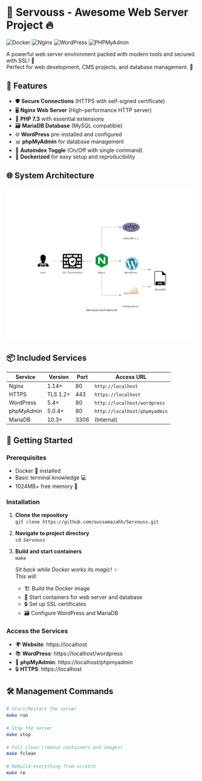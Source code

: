 # 🐳 Servouss - Awesome Web Server Project 🔥

![Docker](https://img.shields.io/badge/Docker-Enabled-2496ED?logo=docker)
![Nginx](https://img.shields.io/badge/Web%20Server-Nginx-009639?logo=nginx)
![WordPress](https://img.shields.io/badge/CMS-WordPress-21759B?logo=wordpress)
![PHPMyAdmin](https://img.shields.io/badge/Admin-PHPMyAdmin-6C78AF?logo=phpmyadmin)

A powerful web server environment packed with modern tools and secured with SSL! 💪  
Perfect for web development, CMS projects, and database management. 🚀

## 🌟 Features

- 🛡️ **Secure Connections** (HTTPS with self-signed certificate)
- 🖥️ **Nginx Web Server** (High-performance HTTP server)
- 📝 **PHP 7.3** with essential extensions
- 🗃️ **MariaDB Database** (MySQL compatible)
- 🌐 **WordPress** pre-installed and configured
- 📊 **phpMyAdmin** for database management
- 🔄 **Autoindex Toggle** (On/Off with single command)
- 🐳 **Dockerized** for easy setup and reproducibility

## 🌐 System Architecture
![Architecture Diagram](srcs/document/servouss-diagram.png)

## 📦 Included Services

| Service       | Version    | Port  | Access URL                  |
|---------------|------------|-------|-----------------------------|
| Nginx         | 1.14+      | 80    | `http://localhost`          |
| HTTPS         | TLS 1.2+   | 443   | `https://localhost`         |
| WordPress     | 5.4+       | 80    | `http://localhost/wordpress`|
| phpMyAdmin    | 5.0.4+     | 80    | `http://localhost/phpmyadmin`|
| MariaDB       | 10.3+      | 3306  | (Internal)                  |

## 🚀 Getting Started

### Prerequisites

- Docker 🐳 installed
- Basic terminal knowledge 💻
- 1024MB+ free memory 🧠

### Installation

1. **Clone the repository**  
   `git clone https://github.com/oussamazahh/Servouss.git`

2. **Navigate to project directory**  
   `cd Servouss`

3. **Build and start containers**  
   `make`

   _Sit back while Docker works its magic! ✨_  
   _This will:_  
   - 🏗️ Build the Docker image  
   - 🚢 Start containers for web server and database  
   - 🔒 Set up SSL certificates  
   - 🗃️ Configure WordPress and MariaDB

### Access the Services

- 🌍 **Website**: https://localhost
- 📚 **WordPress**: https://localhost/wordpress
- 🔑 **phpMyAdmin**: https://localhost/phpmyadmin
- 🔒 **HTTPS**: https://localhost

## 🛠️ Management Commands

```bash
# Start/Restart the server
make run

# Stop the server
make stop

# Full clean (remove containers and images)
make fclean

# Rebuild everything from scratch
make re